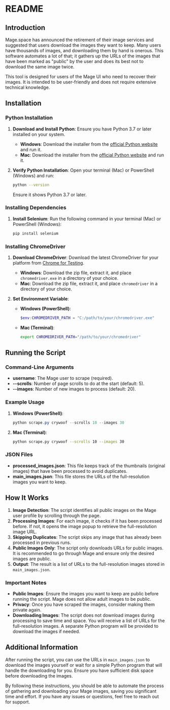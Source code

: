 # README

## Introduction

Mage.space has announced the retirement of their image services and suggested that users download the images they want to keep. Many users have thousands of images, and downloading them by hand is onerous. This software automates a lot of that; it gathers up the URLs of the images that have been marked as "public" by the user and does its best not to download the same image twice.

This tool is designed for users of the Mage UI who need to recover their images. It is intended to be user-friendly and does not require extensive technical knowledge.

## Installation

### Python Installation

1. **Download and Install Python**: Ensure you have Python 3.7 or later installed on your system.
   - **Windows**: Download the installer from the [official Python website](https://www.python.org/downloads/windows/) and run it.
   - **Mac**: Download the installer from the [official Python website](https://www.python.org/downloads/macos/) and run it.

2. **Verify Python Installation**: Open your terminal (Mac) or PowerShell (Windows) and run:
   ```sh
   python --version
   ```
   Ensure it shows Python 3.7 or later.

### Installing Dependencies

1. **Install Selenium**: Run the following command in your terminal (Mac) or PowerShell (Windows):
   ```sh
   pip install selenium
   ```

### Installing ChromeDriver

1. **Download ChromeDriver**: Download the latest ChromeDriver for your platform from [Chrome for Testing](https://googlechromelabs.github.io/chrome-for-testing/#stable).
   - **Windows**: Download the zip file, extract it, and place `chromedriver.exe` in a directory of your choice.
   - **Mac**: Download the zip file, extract it, and place `chromedriver` in a directory of your choice.

2. **Set Environment Variable**:
   - **Windows (PowerShell)**:
     ```powershell
     $env:CHROMEDRIVER_PATH = "C:/path/to/your/chromedriver.exe"
     ```
   - **Mac (Terminal)**:
     ```sh
     export CHROMEDRIVER_PATH="/path/to/your/chromedriver"
     ```

## Running the Script

### Command-Line Arguments

- **username**: The Mage user to scrape (required).
- **--scrolls**: Number of page scrolls to do at the start (default: 5).
- **--images**: Number of new images to process (default: 20).

### Example Usage

1. **Windows (PowerShell)**:
   ```powershell
   python scrape.py crywoof --scrolls 10 --images 30
   ```

2. **Mac (Terminal)**:
   ```sh
   python scrape.py crywoof --scrolls 10 --images 30
   ```

### JSON Files

- **processed_images.json**: This file keeps track of the thumbnails (original images) that have been processed to avoid duplicates.
- **main_images.json**: This file stores the URLs of the full-resolution images you want to keep.

## How It Works

1. **Image Detection**: The script identifies all public images on the Mage user profile by scrolling through the page.
2. **Processing Images**: For each image, it checks if it has been processed before. If not, it opens the image popup to retrieve the full-resolution image URL.
3. **Skipping Duplicates**: The script skips any image that has already been processed in previous runs.
4. **Public Images Only**: The script only downloads URLs for public images. It is recommended to go through Mage and ensure only the desired images are public.
5. **Output**: The result is a list of URLs to the full-resolution images stored in `main_images.json`.

### Important Notes

- **Public Images**: Ensure the images you want to keep are public before running the script. Mage does not allow adult images to be public.
- **Privacy**: Once you have scraped the images, consider making them private again.
- **Downloading Images**: The script does not download images during processing to save time and space. You will receive a list of URLs for the full-resolution images. A separate Python program will be provided to download the images if needed.

## Additional Information

After running the script, you can use the URLs in `main_images.json` to download the images yourself or wait for a simple Python program that will handle the downloading for you. Ensure you have sufficient disk space before downloading the images.

By following these instructions, you should be able to automate the process of gathering and downloading your Mage images, saving you significant time and effort. If you have any issues or questions, feel free to reach out for support.
